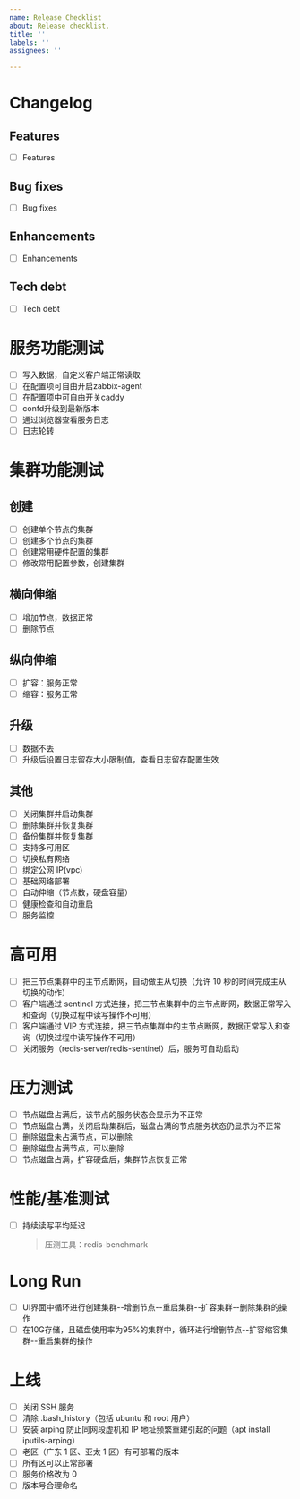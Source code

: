 ```yaml
---
name: Release Checklist
about: Release checklist.
title: ''
labels: ''
assignees: ''

---
```


# Changelog

## Features
- [ ] Features

## Bug fixes
- [ ] Bug fixes

## Enhancements
- [ ] Enhancements

## Tech debt
- [ ] Tech debt

# 服务功能测试

- [ ] 写入数据，自定义客户端正常读取
- [ ] 在配置项可自由开启zabbix-agent
- [ ] 在配置项中可自由开关caddy
- [ ] confd升级到最新版本
- [ ] 通过浏览器查看服务日志
- [ ] 日志轮转

# 集群功能测试

## 创建
- [ ] 创建单个节点的集群
- [ ] 创建多个节点的集群
- [ ] 创建常用硬件配置的集群
- [ ] 修改常用配置参数，创建集群

## 横向伸缩
- [ ] 增加节点，数据正常
- [ ] 删除节点

## 纵向伸缩
- [ ] 扩容：服务正常
- [ ] 缩容：服务正常

## 升级
- [ ] 数据不丢
- [ ] 升级后设置日志留存大小限制值，查看日志留存配置生效

## 其他
- [ ] 关闭集群并启动集群
- [ ] 删除集群并恢复集群
- [ ] 备份集群并恢复集群
- [ ] 支持多可用区
- [ ] 切换私有网络
- [ ] 绑定公网 IP(vpc)
- [ ] 基础网络部署
- [ ] 自动伸缩（节点数，硬盘容量）
- [ ] 健康检查和自动重启
- [ ] 服务监控

# 高可用

- [ ] 把三节点集群中的主节点断网，自动做主从切换（允许 10 秒的时间完成主从切换的动作）
- [ ] 客户端通过 sentinel 方式连接，把三节点集群中的主节点断网，数据正常写入和查询（切换过程中读写操作不可用）
- [ ] 客户端通过 VIP 方式连接，把三节点集群中的主节点断网，数据正常写入和查询（切换过程中读写操作不可用）
- [ ] 关闭服务（redis-server/redis-sentinel）后，服务可自动启动

# 压力测试

- [ ] 节点磁盘占满后，该节点的服务状态会显示为不正常
- [ ] 节点磁盘占满，关闭启动集群后，磁盘占满的节点服务状态仍显示为不正常
- [ ] 删除磁盘未占满节点，可以删除
- [ ] 删除磁盘占满节点，可以删除
- [ ] 节点磁盘占满，扩容硬盘后，集群节点恢复正常

# 性能/基准测试

- [ ] 持续读写平均延迟
  >  压测工具：redis-benchmark

# Long Run

- [ ] UI界面中循环进行创建集群--增删节点--重启集群--扩容集群--删除集群的操作
- [ ] 在10G存储，且磁盘使用率为95%的集群中，循环进行增删节点--扩容缩容集群--重启集群的操作

# 上线

- [ ] 关闭 SSH 服务
- [ ] 清除 .bash_history（包括 ubuntu 和 root 用户）
- [ ] 安装 arping 防止同网段虚机和 IP 地址频繁重建引起的问题（apt install iputils-arping）
- [ ] 老区（广东 1 区、亚太 1 区）有可部署的版本
- [ ] 所有区可以正常部署
- [ ] 服务价格改为 0
- [ ] 版本号合理命名
